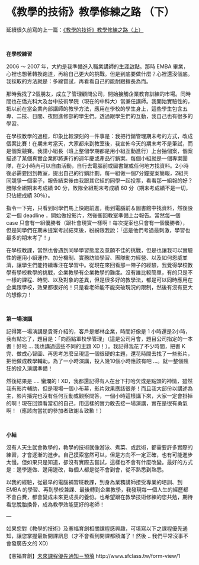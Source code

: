 # 《教學的技術》教學修練之路 （下） 

<p>延續很久前寫的上一篇：<a href="https://afu.tw/950">《教學的技術》教學修練之路（上）</a></p>
<p> </p>
<p><strong>在學校練習</strong></p>
<p>2006 ～ 2007 年，大約是我準備進入職業講師的生涯啟點。那時 EMBA 畢業，心裡也想著轉換跑道，再給自己更大的挑戰。但是到底要做什麼？心裡還沒個底。我採取的方法就是：多線嘗試，再看看自己的能耐跟擅長為而。</p>
<p>那時我找了2個朋友，成立了管理顧問公司，開始接觸企業教育訓練的市場。同時間也在僑光科大及台中技術學院（現在的中科大）當兼任講師。我開始實驗性的，把以前在當企業內部講師的教學方法，應用在學校的學生身上，這些學生包含五專、二技、日間、夜間進修部的學生們。透過跟學生們的互動，我自己也有很多的學習。</p>
<p>在學校教學的過程，印象比較深刻的一件事是：我把行銷管理期末考的方式，改成個案比賽！在期末考當天，大家都來到教室後，我宣佈今天的期末考不是筆試，而是個案競賽。我請小組長（班上整個學期都是用小組互動進行）上台抽個案，個案描述了某個真實企業即將進行的週年慶或產品行銷案。每個小組就是一個專案團隊，在2小時內可以自由活動，自行去電腦前或圖書館或任何地方找資料。2小時後必需要回到教室，提出自己的行銷計劃，每一組做一個7分鐘提案簡報，2組共同競爭一個案子，報告結束後由我跟其它組的同學一起投票，看看那一組報的好？勝隊全組期末考成績 90 分，敗隊全組期末考成績 60 分（期末考成績不是一切，只佔總成績 30％）。</p>
<p>指令一下完，只看到同學們馬上快跑前進，衝到電腦前＆圖書館中找資料，然後設定一個 deadline ，開始做投影片，然後衝回教室準備上台報告。當然每一個 case 只會有一組優勝者（跟社會現實一樣啊！每次提案也只會有一個優勝者），但是同學們在期末提案考試結束後，紛紛跟我說：「這是他們考過最刺激，學習也最多的期末考了！」</p>
<p>在學校教課，當然也會遇到同學學習態度及意願不佳的挑戰，但是也讓我可以實驗性的運用小組運作、加分機制、實務訪談學習、團隊動力經營、以及如何恩威並濟，讓學生們能持續專注在學習中。從現在來回看那一陣子的經驗，我覺得學校教學有學校教學的挑戰，企業教學有企業教學的難度。沒有誰比較簡單，有的只是不一樣的課程、時間、以及對象的差異，但是很多好的教學法，都是可以同時應用在企業跟學校，效果都很好的！只是看老師能不能突破現況的限制，然後有沒有更大的想像力！</p>
<p> </p>
<p><strong>第一場演講</strong></p>
<p>記得第一場演講是貴哥介紹的，客戶是鄉林企業，時間好像是 1 小時還是2小時，我有點忘了，題目是：「向西點軍校學管理」（這是公司月會，題目公司指定的一本書！好啦 … 我也講過這些不同的主題 XD！）。我記得我花了不少時間，把書 K 完、做成心智圖、再思考怎麼呈現這一個很硬的主題，還花時間去找了一些影片，把他做成教學輔助。為了一小時演講，投入幾10個小時應該有吧 …。就一整個瘋狂的投入演講準備！</p>
<p>然後結果是 …. 蠻爛的 ! XD，我都還記得有人在台下打哈欠或是點頭的神情，雖然我有影片輔助，但是現場一個小布幕，影片效果應該很差！而且我大部份以講述為主，影片播完也沒有任何互動或觀察問答，一個小時這樣講下來，大家一定會掛掉的啊！現在回頭看當初的自己，用這樣的實力敢去接一場演講，實在是很有勇氣啊！（應該向當初的參加者致謝＆致歉！）</p>
<p> </p>
<p><strong>小結</strong></p>
<p>沒有人天生就會教學的，教學的技術就像游泳、煮菜、或武術，都需要許多實際的練習，才會逐漸的進步。自己摸索當然可以，但是方向不一定正確，也有可能進步太慢。但如果只是知道，卻沒有實際去嘗試，這樣也不會有什麼改變。最好的方式是：邊學邊做、邊用邊改，每個人都是從不會到會，從不熟悉到熟悉。</p>
<p>以我的經驗，從最早的電腦補習班教課，到身為業務講師接受專業的培訓、到 EMBA 的學習、再到學校兼課、最後轉到企業教學，我發現每一個人生的經歷都不會白費，都會變成未來更成長的養份。也希望跟在教學技術修練的您共勉，期待看您脫胎換骨，成為教學效能更好的老師！</p>
<p>—</p>
<p>如果您對《教學的技術》及憲福育創相關課程感興趣，可填寫以下之課程優先通知，讓您掌握最新開課訊息（才不會看到開課都額滿了！然後 .. 我們平常沒事不會發廣告文的 XD）</p>
<p>【憲福育創】<a href="http://www.sfclass.tw/form-view/1">未來課程優先通知－預填</a> http://www.sfclass.tw/form-view/1</p>